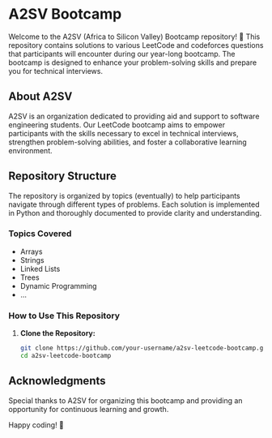 # A2SV Bootcamp

Welcome to the A2SV (Africa to Silicon Valley) Bootcamp repository! 🚀 This repository contains solutions to various LeetCode  and codeforces questions that participants will encounter during our year-long bootcamp. The bootcamp is designed to enhance your problem-solving skills and prepare you for technical interviews.

## About A2SV

A2SV is an organization dedicated to providing aid and support to software engineering students. Our LeetCode bootcamp aims to empower participants with the skills necessary to excel in technical interviews, strengthen problem-solving abilities, and foster a collaborative learning environment.

## Repository Structure

The repository is organized by topics (eventually) to help participants navigate through different types of problems. Each solution is implemented in Python and thoroughly documented to provide clarity and understanding.

### Topics Covered

- Arrays
- Strings
- Linked Lists
- Trees
- Dynamic Programming
- ...

### How to Use This Repository

1. **Clone the Repository:**
   ```bash
   git clone https://github.com/your-username/a2sv-leetcode-bootcamp.git
   cd a2sv-leetcode-bootcamp

## Acknowledgments
Special thanks to A2SV for organizing this bootcamp and providing an opportunity for continuous learning and growth.

Happy coding! 🎉
